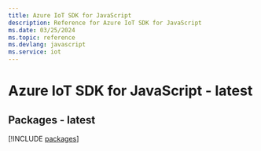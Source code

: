 ```yaml
---
title: Azure IoT SDK for JavaScript
description: Reference for Azure IoT SDK for JavaScript
ms.date: 03/25/2024
ms.topic: reference
ms.devlang: javascript
ms.service: iot
---
```

# Azure IoT SDK for JavaScript - latest
## Packages - latest
[!INCLUDE [packages](iot-index.md)]
